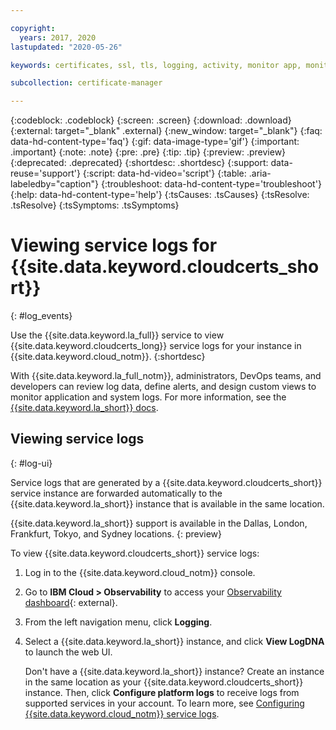 ```yaml
---

copyright:
  years: 2017, 2020
lastupdated: "2020-05-26"

keywords: certificates, ssl, tls, logging, activity, monitor app, monitor certificates

subcollection: certificate-manager

---
```


{:codeblock: .codeblock}
{:screen: .screen}
{:download: .download}
{:external: target="_blank" .external}
{:new_window: target="_blank"}
{:faq: data-hd-content-type='faq'}
{:gif: data-image-type='gif'}
{:important: .important}
{:note: .note}
{:pre: .pre}
{:tip: .tip}
{:preview: .preview}
{:deprecated: .deprecated}
{:shortdesc: .shortdesc}
{:support: data-reuse='support'}
{:script: data-hd-video='script'}
{:table: .aria-labeledby="caption"}
{:troubleshoot: data-hd-content-type='troubleshoot'}
{:help: data-hd-content-type='help'}
{:tsCauses: .tsCauses}
{:tsResolve: .tsResolve}
{:tsSymptoms: .tsSymptoms}



# Viewing service logs for {{site.data.keyword.cloudcerts_short}}
{: #log_events}

Use the {{site.data.keyword.la_full}} service to view {{site.data.keyword.cloudcerts_long}} service logs for your instance in {{site.data.keyword.cloud_notm}}.
{:shortdesc}

With {{site.data.keyword.la_full_notm}}, administrators, DevOps teams, and developers can review log data, define alerts, and design custom views to monitor application and system logs. For more information, see the [{{site.data.keyword.la_short}} docs](/docs/Log-Analysis-with-LogDNA?topic=Log-Analysis-with-LogDNA-getting-started).

## Viewing service logs
{: #log-ui}

Service logs that are generated by a {{site.data.keyword.cloudcerts_short}} service instance are forwarded automatically to the {{site.data.keyword.la_short}} instance that is available in the same location. 

{{site.data.keyword.la_short}} support is available in the Dallas, London, Frankfurt, Tokyo, and Sydney locations.
{: preview} 

To view {{site.data.keyword.cloudcerts_short}} service logs:

1. Log in to the {{site.data.keyword.cloud_notm}} console.
2. Go to **IBM Cloud > Observability** to access your [Observability dashboard](https://{DomainName}/observe){: external}.
3. From the left navigation menu, click **Logging**.
4. Select a {{site.data.keyword.la_short}} instance, and click **View LogDNA** to launch the web UI.

   Don't have a {{site.data.keyword.la_short}} instance? Create an instance in the same location as your {{site.data.keyword.cloudcerts_short}} instance. Then, click **Configure platform logs** to receive logs from supported services in your account. To learn more, see [Configuring {{site.data.keyword.cloud_notm}} service logs](/docs/Log-Analysis-with-LogDNA?topic=Log-Analysis-with-LogDNA-config_svc_logs#config_svc_logs_ui).